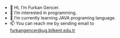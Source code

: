 - 👋 Hi, I’m Furkan Gencer.
- 👀 I’m interested in programming.
- 🌱 I’m currently learning JAVA programing language.
- 📫 You can reach me by sending email to furkangencer@ug.bilkent.edu.tr

<!---
FurkanGencer6434/FurkanGencer6434 is a ✨ special ✨ repository because its `README.md` (this file) appears on your GitHub profile.
You can click the Preview link to take a look at your changes.
--->
